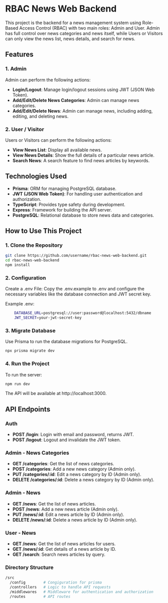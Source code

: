 # RBAC News Web Backend

This project is the backend for a news management system using Role-Based Access Control (RBAC) with two main roles: Admin and User. Admin has full control over news categories and news itself, while Users or Visitors can only view the news list, news details, and search for news.

## Features

### 1. Admin
Admin can perform the following actions:
- **Login/Logout**: Manage login/logout sessions using JWT (JSON Web Token).
- **Add/Edit/Delete News Categories**: Admin can manage news categories.
- **Add/Edit/Delete News**: Admin can manage news, including adding, editing, and deleting news.

### 2. User / Visitor
Users or Visitors can perform the following actions:
- **View News List**: Display all available news.
- **View News Details**: Show the full details of a particular news article.
- **Search News**: A search feature to find news articles by keywords.

## Technologies Used

- **Prisma**: ORM for managing PostgreSQL database.
- **JWT (JSON Web Token)**: For handling user authentication and authorization.
- **TypeScript**: Provides type safety during development.
- **Express**: Framework for building the API server.
- **PostgreSQL**: Relational database to store news data and categories.

## How to Use This Project

### 1. Clone the Repository

```bash
git clone https://github.com/username/rbac-news-web-backend.git
cd rbac-news-web-backend
npm install
```

### 2. Configuration

Create a .env File: Copy the .env.example to .env and configure the necessary variables like the database connection and JWT secret key.

Example .env:
```bash
    DATABASE_URL=postgresql://user:password@localhost:5432/dbname
    JWT_SECRET=your-jwt-secret-key
```

### 3. Migrate Database

Use Prisma to run the database migrations for PostgreSQL.
```bash
npx prisma migrate dev
```

### 4. Run the Project

To run the server:
```bash
npm run dev
```
The API will be available at http://localhost:3000.

## API Endpoints

### Auth
- **POST /login**: Login with email and password, returns JWT.
- **POST /logout**: Logout and invalidate the JWT token.

### Admin - News Categories
- **GET /categories**: Get the list of news categories.
- **POST /categories**: Add a new news category (Admin only).
- **PUT /categories/:id**: Edit a news category by ID (Admin only).
- **DELETE /categories/:id**: Delete a news category by ID (Admin only).

### Admin - News
- **GET /news**: Get the list of news articles.
- **POST /news**: Add a new news article (Admin only).
- **PUT /news/:id**: Edit a news article by ID (Admin only).
- **DELETE /news/:id**: Delete a news article by ID (Admin only).

### User - News
- **GET /news**: Get the list of news articles for users.
- **GET /news/:id**: Get details of a news article by ID.
- **GET /search**: Search news articles by query.


### Directory Structure
```bash
/src
  /config        # Congiguration for prisma
  /controllers   # Logic to handle API requests
  /middlewares   # Middleware for authentication and authorization
  /routes        # API routes
```